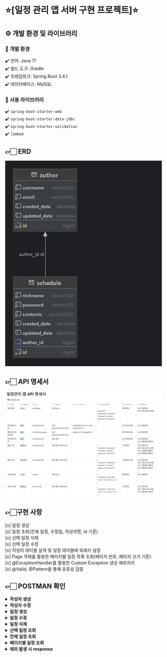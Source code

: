 # ⭐️[일정 관리 앱 서버 구현 프로젝트]⭐️

## ⚙️ 개발 환경 및 라이브러리
### 📌 개발 환경
✔️ 언어: Java 17</br>
✔️ 빌드 도구: Gradle</br>
✔️ 프레임워크: Spring Boot 3.4.1</br>
✔️ 데이터베이스: MySQL</br>
### 📌 사용 라이브러리
✔️ `spring-boot-starter-web`<br>
✔️ `spring-boot-starter-data-jdbc`<br>
✔️ `spring-boot-starter-validation`<br>
✔️ `lombok`<br>

## 👉🏻 ERD
![erd.png](readme_images/erd.png)

## 👉🏻 API 명세서
![img_1.png](readme_images/api.png)

## 👉🏻구현 사항
[x] 일정 생성</br>
[x] 일정 조회(전체 일정, 수정일, 작성자명, id 기준)</br>
[x] 선택 일정 삭제</br>
[x] 선택 일정 수정</br>
[x] 작성자 테이블 설계 및 일정 테이블에 외래키 설정</br>
[x] Page 객체를 활용한 페이지별 일정 목록 조회(페이지 번호, 페이지 크기 기준)</br>
[x] @ExceptionHandler를 활용한 Custom Exception 생성 예외처리</br>
[x] @Valid, @Pattern을 통해 유효성 검증</br>


## 👉🏻 POSTMAN 확인
<details>
  <summary><b>작성자 생성</b></summary>

![create_author.png](readme_images/create_author.png)

</details>

<details>
  <summary><b>작성자 수정</b></summary>
  
![update_author.png](update_author.png)

</details>

<details>
  <summary><b>일정 생성</b></summary>

  ![img_3.png](readme_images/create_schedule.png)

</details>

<details>
  <summary><b>일정 수정</b></summary>
  
![img_3.png](readme_images/img_3.png)

</details>

<details>
  <summary><b>일정 삭제</b></summary>
  
![img_4.png](readme_images/img_4.png)
</details>

<details>
  <summary><b>선택 일정 조회</b></summary>

  ![img_13.png](readme_images/img_13.png)
</details>
<details>
  <summary><b>전체 일정 조회</b></summary>
  
- 조건 없이 조회하는 경우
![img_7.png](readme_images/img_7.png)
- updatedDate 으로만 조회하는 경우
![img_5.png](readme_images/img_5.png)
- 모든 조건으로 조회하는 경우
![img_6.png](readme_images/img_6.png)
</details>

<details>
  <summary><b>페이지별 일정 조회</b></summary>
  
![img_8.png](readme_images/img_8.png)
</details>

<details>
  <summary><b>예외 발생 시 response</b></summary>

- 이메일 형식이 올바르지 않은 경우
![img_12.png](readme_images/img_12.png)
- body에 필수 입력값을 입력하지 않은 경우
![img_11.png](readme_images/img_11.png)
- 올바르지 않은 id 경로를 입력한 경우
![img_9.png](readme_images/img_9.png)
- 비밀번호가 올바르지 않은 경우
![img_10.png](readme_images/img_10.png)
</details>
<br>

